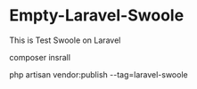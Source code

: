 # Empty-Laravel-Swoole

This is Test Swoole on Laravel 

composer insrall

php artisan vendor:publish --tag=laravel-swoole
